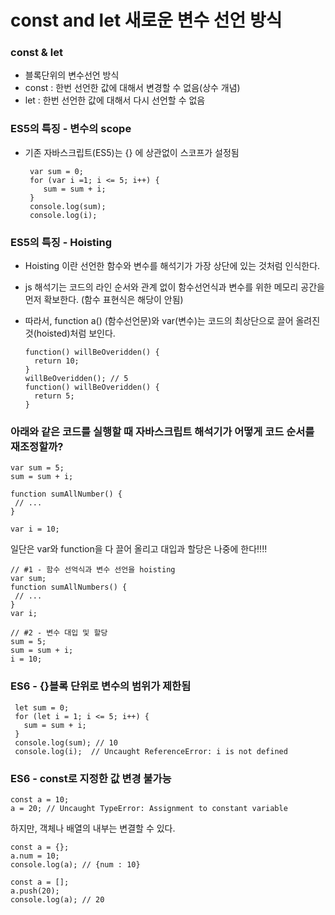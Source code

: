 # const and let 새로운 변수 선언 방식

### const & let

 - 블록단위의 변수선언 방식
 - const : 한번 선언한 값에 대해서 변경할 수 없음(상수 개념)
 - let : 한번 선언한 값에 대해서 다시 선언할 수 없음


### ES5의 특징 - 변수의 scope
 
 - 기존 자바스크립트(ES5)는 {} 에 상관없이 스코프가 설정됨
 
        var sum = 0;
        for (var i =1; i <= 5; i++) {
           sum = sum + i;
        }
        console.log(sum);
        console.log(i);
  
  
  
### ES5의 특징 - Hoisting

  - Hoisting 이란 선언한 함수와 변수를 해석기가 가장 상단에 있는 것처럼 인식한다.
  - js 해석기는 코드의 라인 순서와 관계 없이 함수선언식과 변수를 위한 메모리 공간을 먼저 확보한다.
  (함수 표현식은 해당이 안됨)
  - 따라서, function a() (함수선언문)와 var(변수)는 코드의 최상단으로 끌어 올려진 것(hoisted)처럼 보인다.

        function() willBeOveridden() {
          return 10;
        }
        willBeOveridden(); // 5
        function() willBeOveridden() {
          return 5;
        }
  
  
  
### 아래와 같은 코드를 실행할 때 자바스크립트 해석기가 어떻게 코드 순서를 재조정할까?

    var sum = 5;
    sum = sum + i;
    
    function sumAllNumber() {
     // ...
    }
    
    var i = 10;
    
일단은 var와 function을 다 끌어 올리고 대입과 할당은 나중에 한다!!!!

    // #1 - 함수 선억식과 변수 선언을 hoisting
    var sum;
    function sumAllNumbers() {
     // ...
    }
    var i;
    
    // #2 - 변수 대입 및 할당
    sum = 5;
    sum = sum + i;
    i = 10;
    
    
 ### ES6 - {}블록 단위로 변수의 범위가 제한됨
 
     let sum = 0;
     for (let i = 1; i <= 5; i++) {
       sum = sum + i;
     }
     console.log(sum); // 10
     console.log(i);  // Uncaught ReferenceError: i is not defined
     
 
    
### ES6 - const로 지정한 값 변경 불가능

    const a = 10;
    a = 20; // Uncaught TypeError: Assignment to constant variable
    
하지만, 객체나 배열의 내부는 변결할 수 있다.

    const a = {};
    a.num = 10;
    console.log(a); // {num : 10}
    
    const a = [];
    a.push(20);
    console.log(a); // 20



